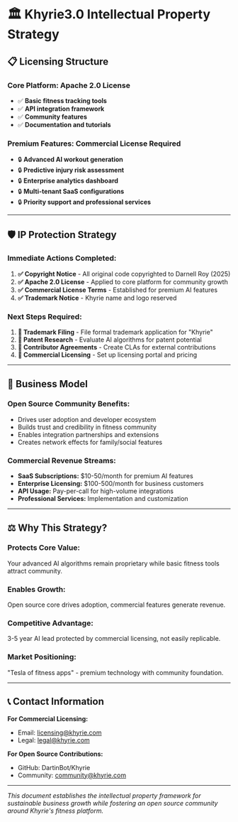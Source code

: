 # 🏛️ **Khyrie3.0 Intellectual Property Strategy**

## 📋 **Licensing Structure**

### **Core Platform: Apache 2.0 License**
- ✅ **Basic fitness tracking tools**
- ✅ **API integration framework**  
- ✅ **Community features**
- ✅ **Documentation and tutorials**

### **Premium Features: Commercial License Required**
- 🔒 **Advanced AI workout generation**
- 🔒 **Predictive injury risk assessment**
- 🔒 **Enterprise analytics dashboard**
- 🔒 **Multi-tenant SaaS configurations**
- 🔒 **Priority support and professional services**

---

## 🛡️ **IP Protection Strategy**

### **Immediate Actions Completed:**
1. **✅ Copyright Notice** - All original code copyrighted to Darnell Roy (2025)
2. **✅ Apache 2.0 License** - Applied to core platform for community growth
3. **✅ Commercial License Terms** - Established for premium AI features
4. **✅ Trademark Notice** - Khyrie name and logo reserved

### **Next Steps Required:**
1. **🔄 Trademark Filing** - File formal trademark application for "Khyrie"
2. **🔄 Patent Research** - Evaluate AI algorithms for patent potential
3. **🔄 Contributor Agreements** - Create CLAs for external contributions
4. **🔄 Commercial Licensing** - Set up licensing portal and pricing

---

## 💼 **Business Model**

### **Open Source Community Benefits:**
- Drives user adoption and developer ecosystem
- Builds trust and credibility in fitness community  
- Enables integration partnerships and extensions
- Creates network effects for family/social features

### **Commercial Revenue Streams:**
- **SaaS Subscriptions:** $10-50/month for premium AI features
- **Enterprise Licensing:** $100-500/month for business customers
- **API Usage:** Pay-per-call for high-volume integrations
- **Professional Services:** Implementation and customization

---

## ⚖️ **Why This Strategy?**

### **Protects Core Value:**
Your advanced AI algorithms remain proprietary while basic fitness tools attract community.

### **Enables Growth:**
Open source core drives adoption, commercial features generate revenue.

### **Competitive Advantage:**
3-5 year AI lead protected by commercial licensing, not easily replicable.

### **Market Positioning:**
"Tesla of fitness apps" - premium technology with community foundation.

---

## 📞 **Contact Information**

**For Commercial Licensing:**
- Email: licensing@khyrie.com
- Legal: legal@khyrie.com

**For Open Source Contributions:**
- GitHub: DartinBot/Khyrie
- Community: community@khyrie.com

---

*This document establishes the intellectual property framework for sustainable business growth while fostering an open source community around Khyrie's fitness platform.*